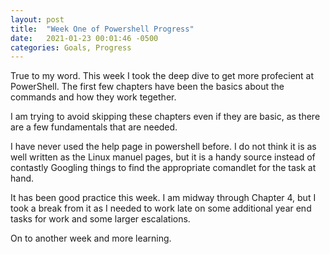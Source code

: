 ```yaml
---
layout: post
title:  "Week One of Powershell Progress"
date:   2021-01-23 00:01:46 -0500
categories: Goals, Progress
---
```

True to my word. This week I took the deep dive to get more profecient at PowerShell. The first few chapters have been the basics about the commands and how they work tegether.

I am trying to avoid skipping these chapters even if they are basic, as there are a few fundamentals that are needed. 

I have never used the help page in powershell before. I do not think it is as well written as the Linux manuel pages, but it is a handy source instead of contastly Googling things to find the appropriate comandlet for the task at hand.

It has been good practice this week. I am midway through Chapter 4, but I took a break from it as I needed to work late on some additional year end tasks for work and some larger escalations.

On to another week and more learning.